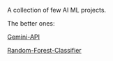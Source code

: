 A collection of few AI ML projects.

The better ones:

[Gemini-API](https://github.com/Soumilgit/AI_ML_Projects/tree/main/Python-AI)

[Random-Forest-Classifier](https://github.com/Soumilgit/AI_ML_Projects/tree/main/Random_Forest_Classifier_Implement%2BVisualize)
